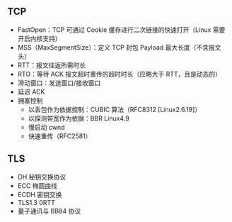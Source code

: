 ## TCP

- FastOpen：TCP 可通过 Cookie 缓存进行二次链接的快速打开（Linux 需要开启内核支持）
- MSS（MaxSegmentSize）：定义 TCP 封包 Payload 最大长度（不含报文头）
- RTT：报文往返所需时长
- RTO：等待 ACK 报文超时重传的超时时长（应略大于 RTT，且是动态的）
- 滑动窗口：发送窗口/接收窗口
- 延迟 ACK
- 拥塞控制
  - 以丢包作为依据控制：CUBIC 算法（RFC8312 [Linux2.6.19]）
  - 以探测带宽作为依据：BBR Linux4.9
  - 慢启动 cwnd
  - 快速重传（RFC2581）

## TLS

- DH 秘钥交换协议
- ECC 椭圆曲线
- ECDH 密钥交换
- TLS1.3 0RTT
- 量子通讯与 BB84 协议
